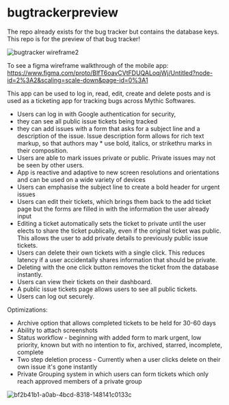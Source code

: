 # bugtrackerpreview
The repo already exists for the bug tracker but contains the database keys.  This repo is for the preview of that bug tracker!

![bugtracker wireframe2](https://user-images.githubusercontent.com/97564630/168741363-a8319231-c334-4ebe-9840-7f39d0f78724.png)


To see a figma wireframe walkthrough of the mobile app:
https://www.figma.com/proto/BlfT6oavCVtFDUQALoqjWj/Untitled?node-id=2%3A2&scaling=scale-down&page-id=0%3A1

This app can be used to log in, read, edit, create and delete posts and is used as a ticketing app for tracking bugs across Mythic Softwares.

*  Users can log in with Google authentication for security,
*  they can see all public issue tickets being tracked
*  they can add issues with a form that asks for a subject line and a description of the issue.  Issue description form allows for rich text markup, so that authors may *  use bold, italics, or strikethru marks in their composition.
*  Users are able to mark issues private or public.  Private issues may not be seen by other users.
*  App is reactive and adaptive to new screen resolutions and orientations and can be used on a wide variety of devices
*  Users can emphasise the subject line to create a bold header for urgent issues
*  Users can edit their tickets, which brings them back to the add ticket page but the forms are filled in with the information the user already input
*  Editing a ticket automatically sets the ticket to private until the user elects to share the ticket publically, even if the original ticket was public.  This allows the user to add private details to previously public issue tickets.
*  Users can delete their own tickets with a single click.  This reduces latency if a user accidentally shares information that should be private.
*  Deleting with the one click button removes the ticket from the database instantly.
*  Users can view their tickets on their dashboard.
*  A public issue tickets page allows users to see all public tickets.
*  Users can log out securely.


Optimizations:
*  Archive option that allows completed tickets to be held for 30-60 days
*  Ability to attach screenshots
*  Status workflow - beginning with added form to mark urgent, low priority, known but with no intention to fix, archived, starred, incomplete, complete
*  Two step deletion process - Currently when a user clicks delete on their own issue it's gone instantly
*  Private Grouping system in which users can form tickets which only reach approved members of a private group


![bf2b41b1-a0ab-4bcd-8318-148141c0133c](https://user-images.githubusercontent.com/97564630/168743296-84d07e8b-0418-40c4-90d3-fa2486d75158.png)

